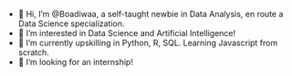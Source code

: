 - 👋 Hi, I’m @Boadiwaa, a self-taught newbie in Data Analysis, en route a Data Science specialization.
- 👀 I’m interested in Data Science and Artificial Intelligence!
- 🌱 I’m currently upskilling in Python, R, SQL. Learning Javascript from scratch.
- 💞️ I’m looking for an internship!
 
<!---
Boadiwaa/Boadiwaa is a ✨ special ✨ repository because its `README.md` (this file) appears on your GitHub profile.
You can click the Preview link to take a look at your changes.
--->
